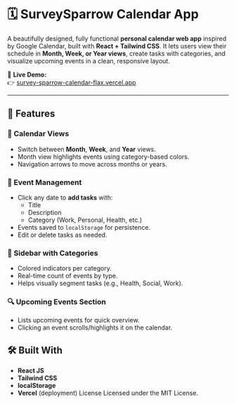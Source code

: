 # 🗓️ SurveySparrow Calendar App

A beautifully designed, fully functional **personal calendar web app** inspired by Google Calendar, built with **React + Tailwind CSS**. It lets users view their schedule in **Month, Week, or Year views**, create tasks with categories, and visualize upcoming events in a clean, responsive layout.

🔗 **Live Demo:**  
👉 [survey-sparrow-calendar-flax.vercel.app](https://survey-sparrow-calendar-flax.vercel.app/)

---
## 🧩 Features

### 📅 Calendar Views
- Switch between **Month**, **Week**, and **Year** views.
- Month view highlights events using category-based colors.
- Navigation arrows to move across months or years.

### 📝 Event Management
- Click any date to **add tasks** with:
  - Title
  - Description
  - Category (Work, Personal, Health, etc.)
- Events saved to `localStorage` for persistence.
- Edit or delete tasks as needed.

### 🧭 Sidebar with Categories
- Colored indicators per category.
- Real-time count of events by type.
- Helps visually segment tasks (e.g., Health, Social, Work).

### 🔍 Upcoming Events Section
- Lists upcoming events for quick overview.
- Clicking an event scrolls/highlights it on the calendar.


## 🛠️ Built With

- **React JS**
- **Tailwind CSS**
- **localStorage**
- **Vercel** (deployment)
 License
Licensed under the MIT License.

